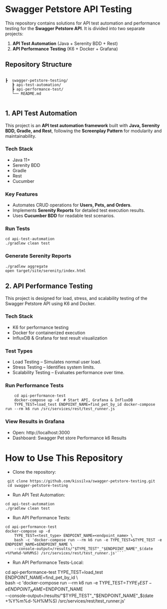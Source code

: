 # Swagger Petstore API Testing

This repository contains solutions for API test automation and performance testing for the **Swagger Petstore API**. It is divided into two separate projects:

1. **API Test Automation** (Java + Serenity BDD + Rest)
2. **API Performance Testing** (K6 + Docker + Grafana)

## Repository Structure
```

┣  swagger-petstore-testing/
   ┣ api-test-automation/ 
   ┣ api-performance-test/ 
   └── README.md
   
```

## 1. API Test Automation
This project is an **API test automation framework** built with **Java, Serenity BDD, Gradle, and Rest**, following the **Screenplay Pattern** for modularity and maintainability.

### Tech Stack
- Java 11+
- Serenity BDD
- Gradle
- Rest 
- Cucumber

### Key Features
- Automates CRUD operations for **Users, Pets, and Orders**.
- Implements **Serenity Reports** for detailed test execution results.
- Uses **Cucumber BDD** for readable test scenarios.

### Run Tests
```
cd api-test-automation
./gradlew clean test
```
### Generate Serenity Reports
```
./gradlew aggregate
open target/site/serenity/index.html
```
## 2. API Performance Testing
This project is designed for load, stress, and scalability testing of the Swagger Petstore API using K6 and Docker.

### Tech Stack
- K6 for performance testing
- Docker for containerized execution
- InfluxDB & Grafana for test result visualization 
### Test Types
- Load Testing – Simulates normal user load.
- Stress Testing – Identifies system limits.
- Scalability Testing – Evaluates performance over time.
### Run Performance Tests
```
    cd api-performance-test
    docker-compose up -d  # Start API, Grafana & InfluxDB
    TYPE_TEST=load_test ENDPOINT_NAME=find_pet_by_id docker-compose run --rm k6 run /src/services/rest/test_runner.js
```
### View Results in Grafana
- Open: http://localhost:3000
- Dashboard: Swagger Pet store Performance k6 Results
# How to Use This Repository
- Clone the repository:
```
 git clone https://github.com/kissilva/swagger-petstore-testing.git
 cd swagger-petstore-testing
```
- Run API Test Automation:
```
cd api-test-automation
./gradlew clean test
```
- Run API Performance Tests:
```
cd api-performance-test
docker-compose up -d
    TYPE_TEST=<test_type> ENDPOINT_NAME=<endpoint_name> \
    bash -c 'docker-compose run --rm k6 run -e TYPE_TEST=$TYPE_TEST -e ENDPOINT_NAME=$ENDPOINT_NAME \
    --console-output=/results/"$TYPE_TEST"_"$ENDPOINT_NAME"_$(date +%Y%m%d-%H%M%S) /src/services/rest/test_runner.js'```
```
- Run API Performance Tests-Local:

cd api-performance-test
    TYPE_TEST=load_test ENDPOINT_NAME=find_pet_by_id \                                                              
    bash -c 'docker-compose run --rm k6 run -e TYPE_TEST=$TYPE_TEST -e ENDPOINT_NAME=$ENDPOINT_NAME \
    --console-output=/results/"$TYPE_TEST"_"$ENDPOINT_NAME"_$(date +%Y%m%d-%H%M%S) /src/services/rest/test_runner.js'

```